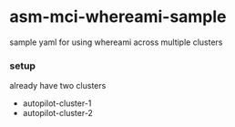 # asm-mci-whereami-sample
sample yaml for using whereami across multiple clusters

### setup

already have two clusters
- autopilot-cluster-1
- autopilot-cluster-2

